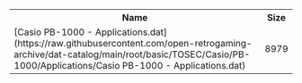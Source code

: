 <table>
<tr><th>Name</th><th>Size</th></tr>
<tr><td>[Casio PB-1000 - Applications.dat](https://raw.githubusercontent.com/open-retrogaming-archive/dat-catalog/main/root/basic/TOSEC/Casio/PB-1000/Applications/Casio PB-1000 - Applications.dat)</td><td>8979</td></tr>
</table>
